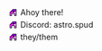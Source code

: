 <div style="display: grid; align-items: center; gap: 5px; grid-template-columns: 16px auto; padding-top: 5px;">
    <img src="a.png"><p style="margin:0; display: inline;">Ahoy there!</p>
    <img src="a.png"><p style="margin:0; display: inline;">Discord: astro.spud</p>
    <img src="a.png"><p style="margin:0; display: inline;">they/them</p>
</div>